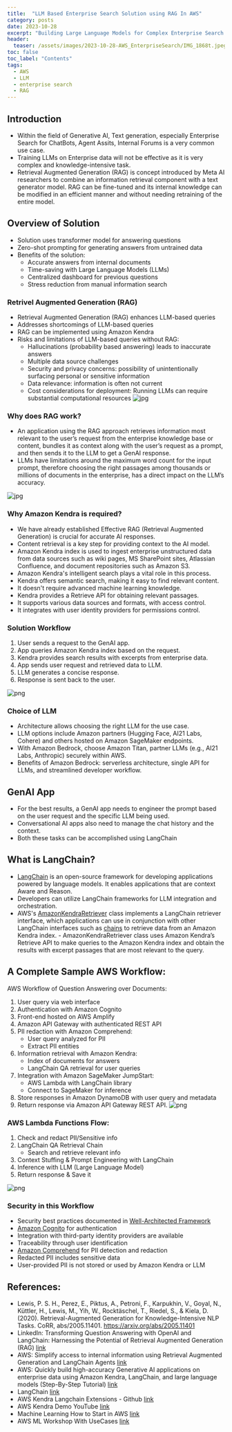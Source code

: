 ```yaml
---
title:  "LLM Based Enterprise Search Solution using RAG In AWS"
category: posts
date: 2023-10-28
excerpt: "Building Large Language Models for Complex Enterprise Search Tasks using Retrieval Augmented Generation (RAG) - In AWS"
header:
  teaser: /assets/images/2023-10-28-AWS_EnterpriseSearch/IMG_1868t.jpeg
toc: false
toc_label: "Contents"
tags:
  - AWS
  - LLM
  - enterprise search
  - RAG
---
```


## Introduction
- Within the field of Generative AI, Text generation, especially Enterprise Search for ChatBots, Agent Assits, Internal Forums is a very common use case.
- Training LLMs on Enterprise data will not be effective as it is very complex and knowledge-intensive task. 
- Retrieval Augmented Generation (RAG) is concept introduced by Meta AI researchers to combine an information retrieval component with a text generator model. RAG can be fine-tuned and its internal knowledge can be modified in an efficient manner and without needing retraining of the entire model.

 
## Overview of Solution
- Solution uses transformer model for answering questions
- Zero-shot prompting for generating answers from untrained data
- Benefits of the solution:
  - Accurate answers from internal documents
  - Time-saving with Large Language Models (LLMs)
  - Centralized dashboard for previous questions
  - Stress reduction from manual information search

### Retrivel Augmented Generation (RAG)
- Retrieval Augmented Generation (RAG) enhances LLM-based queries
- Addresses shortcomings of LLM-based queries
- RAG can be implemented using Amazon Kendra
- Risks and limitations of LLM-based queries without RAG:
  - Hallucinations (probability based answering) leads to inaccurate answers
  - Multiple data source challenges
  - Security and privacy concerns: possibility of unintentionally surfacing personal or sensitive information
  - Data relevance: information is often not current
  - Cost considerations for deployment: Running LLMs can require substantial computational resources
![jpg](/assets/images/2023-10-28-AWS_EnterpriseSearch/IMG_1867t.jpeg)

### Why does RAG work?
- An application using the RAG approach retrieves information most relevant to the user’s request from the enterprise knowledge base or content, bundles it as context along with the user’s request as a prompt, and then sends it to the LLM to get a GenAI response.
- LLMs have limitations around the maximum word count for the input prompt, therefore choosing the right passages among thousands or millions of documents in the enterprise, has a direct impact on the LLM’s accuracy.

![jpg](/assets/images/2023-10-28-AWS_EnterpriseSearch/IMG_1868t.jpeg)

### Why Amazon Kendra is required?
- We have already established Effective RAG (Retrieval Augmented Generation) is crucial for accurate AI responses.
- Content retrieval is a key step for providing context to the AI model.
- Amazon Kendra index is used to ingest enterprise unstructured data from data sources such as wiki pages, MS SharePoint sites, Atlassian Confluence, and document repositories such as Amazon S3. 
- Amazon Kendra's intelligent search plays a vital role in this process.
- Kendra offers semantic search, making it easy to find relevant content.
- It doesn't require advanced machine learning knowledge.
- Kendra provides a Retrieve API for obtaining relevant passages.
- It supports various data sources and formats, with access control.
- It integrates with user identity providers for permissions control.

### Solution Workflow

1. User sends a request to the GenAI app.
2. App queries Amazon Kendra index based on the request.
3. Kendra provides search results with excerpts from enterprise data.
4. App sends user request and retrieved data to LLM.
5. LLM generates a concise response.
6. Response is sent back to the user.

![png](https://d2908q01vomqb2.cloudfront.net/f1f836cb4ea6efb2a0b1b99f41ad8b103eff4b59/2023/05/02/ML-13807-image001-new.png)

### Choice of LLM
- Architecture allows choosing the right LLM for the use case.
- LLM options include Amazon partners (Hugging Face, AI21 Labs, Cohere) and others hosted on Amazon SageMaker endpoints.
- With Amazon Bedrock, choose Amazon Titan, partner LLMs (e.g., AI21 Labs, Anthropic) securely within AWS.
- Benefits of Amazon Bedrock: serverless architecture, single API for LLMs, and streamlined developer workflow.

## GenAI App
- For the best results, a GenAI app needs to engineer the prompt based on the user request and the specific LLM being used. 
- Conversational AI apps also need to manage the chat history and the context. 
- Both these tasks can be accomplished using LangChain

## What is LangChain?
- [LangChain](https://python.langchain.com/docs/get_started/introduction) is an open-source framework for developing applications powered by language models. It enables applications that are context Aware and Reason.
- Developers can utilize LangChain frameworks for LLM integration and orchestration.
- AWS's [AmazonKendraRetriever](https://python.langchain.com/docs/integrations/retrievers/amazon_kendra_retriever) class implements a LangChain retriever interface, which applications can use in conjunction with other LangChain interfaces such as [chains](https://python.langchain.com/docs/modules/chains.html) to retrieve data from an Amazon Kendra index. - AmazonKendraRetriever class uses Amazon Kendra’s Retrieve API to make queries to the Amazon Kendra index and obtain the results with excerpt passages that are most relevant to the query.

## A Complete Sample AWS Workflow:
AWS Workflow of Question Answering over Documents:
  1. User query via web interface
  2. Authentication with Amazon Cognito
  3. Front-end hosted on AWS Amplify
  4. Amazon API Gateway with authenticated REST API
  5. PII redaction with Amazon Comprehend:
     - User query analyzed for PII
     - Extract PII entities
  6. Information retrieval with Amazon Kendra:
     - Index of documents for answers
     - LangChain QA retrieval for user queries
  7. Integration with Amazon SageMaker JumpStart:
     - AWS Lambda with LangChain library
     - Connect to SageMaker for inference
  8. Store responses in Amazon DynamoDB with user query and metadata
  9. Return response via Amazon API Gateway REST API.
![png](https://d2908q01vomqb2.cloudfront.net/f1f836cb4ea6efb2a0b1b99f41ad8b103eff4b59/2023/09/13/DBSBLOG-14696_Image_1-1.png)

### AWS Lambda Functions Flow:
  1. Check and redact PII/Sensitive info
  2. LangChain QA Retrieval Chain
     - Search and retrieve relevant info
  3. Context Stuffing & Prompt Engineering with LangChain
  4. Inference with LLM (Large Language Model)
  5. Return response & Save it

![png](https://d2908q01vomqb2.cloudfront.net/f1f836cb4ea6efb2a0b1b99f41ad8b103eff4b59/2023/09/12/DBSBLOG-14696_Image_2-1.png)

### Security in this Workflow
- Security best practices documented in [Well-Architected Framework](https://aws.amazon.com/architecture/well-architected/?wa-lens-whitepapers.sort-by=item.additionalFields.sortDate&wa-lens-whitepapers.sort-order=desc&wa-guidance-whitepapers.sort-by=item.additionalFields.sortDate&wa-guidance-whitepapers.sort-order=desc)
- [Amazon Cognito](https://docs.aws.amazon.com/cognitoidentity/latest/APIReference/Welcome.html) for authentication
- Integration with third-party identity providers are available
- Traceability through user identification
- [Amazon Comprehend](https://docs.aws.amazon.com/comprehend/latest/dg/realtime-pii-api.html) for PII detection and redaction
- Redacted PII includes sensitive data
- User-provided PII is not stored or used by Amazon Kendra or LLM

## References:
- Lewis, P. S. H., Perez, E., Piktus, A., Petroni, F., Karpukhin, V., Goyal, N., Küttler, H., Lewis, M., Yih, W., Rocktäschel, T., Riedel, S., & Kiela, D. (2020). Retrieval-Augmented Generation for Knowledge-Intensive NLP Tasks. CoRR, abs/2005.11401. https://arxiv.org/abs/2005.11401
- LinkedIn: Transforming Question Answering with OpenAI and LangChain: Harnessing the Potential of Retrieval Augmented Generation (RAG) [link](https://www.linkedin.com/pulse/transforming-question-answering-openai-langchain-harnessing-routu/)
- AWS: Simplify access to internal information using Retrieval Augmented Generation and LangChain Agents
[link](https://aws.amazon.com/blogs/machine-learning/simplify-access-to-internal-information-using-retrieval-augmented-generation-and-langchain-agents/)
- AWS: Quickly build high-accuracy Generative AI applications on enterprise data using Amazon Kendra, LangChain, and large language models (Step-By-Step Tutorial) [link](https://aws.amazon.com/blogs/machine-learning/quickly-build-high-accuracy-generative-ai-applications-on-enterprise-data-using-amazon-kendra-langchain-and-large-language-models/)
- LangChain [link](https://python.langchain.com/docs/get_started/introduction)
- AWS Kendra Langchain Extensions - Github [link](https://github.com/aws-samples/amazon-kendra-langchain-extensions)
- AWS Kendra Demo YouTube [link](https://www.youtube.com/watch?v=NJoEyIZ_Tas&ab_channel=AWSDevelopers)
- Machine Learning How to Start in AWS [link](https://aws.amazon.com/getting-started/decision-guides/machine-learning-on-aws-how-to-choose/)
- AWS ML Workshop With UseCases [link](https://catalog.us-east-1.prod.workshops.aws/workshops/a4bdb007-5600-4368-81c5-ff5b4154f518/en-US)